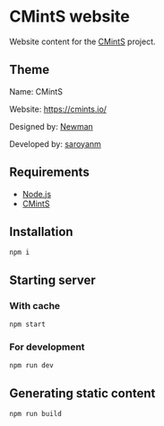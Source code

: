 # CMintS website

Website content for the [CMintS](https://github.com/cmints/cmints) project.

## Theme
Name: CMintS

Website: https://cmints.io/

Designed by: [Newman](https://www.behance.net/driver202de98)

Developed by: [saroyanm](https://github.com/Manvel)

## Requirements

- [Node.js](https://nodejs.org/en/download/)
- [CMintS](https://cmints.io/)

## Installation

```
npm i
```

## Starting server

### With cache

```
npm start
```

### For development

```
npm run dev
```

## Generating static content

```
npm run build
```
